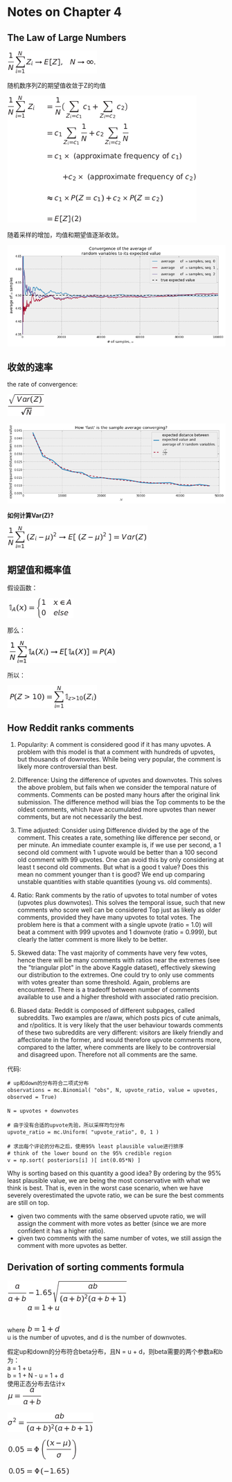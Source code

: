 Notes on Chapter 4  
========================================

## The Law of Large Numbers

![](images/Tex2Img_1374975616.png)  

随机数序列Z的期望值收敛于Z的均值

![](images/Tex2Img_1374976907.png)  

随着采样的增加，均值和期望值逐渐收敛。

![](images/convergence2.png)  

## 收敛的速率

the rate of convergence: 

![](images/Tex2Img_1374977106.png)  

![](images/conv_rate.png)  


**如何计算Var(Z)?**

![](images/Tex2Img_1374977278.png)  

## 期望值和概率值  
假设函数： 

![](images/Tex2Img_1374977436.jpg)  

那么： 

![](images/Tex2Img_1374977541.jpg)  

所以： 

![](images/Tex2Img_1374977609.jpg)  

## How Reddit ranks comments
1.  Popularity: A comment is considered good if it has many upvotes. A problem with this model is that a comment with hundreds of upvotes, but thousands of downvotes. While being very popular, the comment is likely more controversial than best.  
2.  Difference: Using the difference of upvotes and downvotes. This solves the above problem, but fails when we consider the temporal nature of comments. Comments can be posted many hours after the original link submission. The difference method will bias the Top comments to be the oldest comments, which have accumulated more upvotes than newer comments, but are not necessarily the best.
3.  Time adjusted: Consider using Difference divided by the age of the comment. This creates a rate, something like difference per second, or per minute. An immediate counter example is, if we use per second, a 1 second old comment with 1 upvote would be better than a 100 second old comment with 99 upvotes. One can avoid this by only considering at least t second old comments. But what is a good t value? Does this mean no comment younger than t is good? We end up comparing unstable quantities with stable quantities (young vs. old comments).
4.  Ratio: Rank comments by the ratio of upvotes to total number of votes (upvotes plus downvotes). This solves the temporal issue, such that new comments who score well can be considered Top just as likely as older comments, provided they have many upvotes to total votes. The problem here is that a comment with a single upvote (ratio = 1.0) will beat a comment with 999 upvotes and 1 downvote (ratio = 0.999), but clearly the latter comment is more likely to be better.  


1.  Skewed data: The vast majority of comments have very few votes, hence there will be many comments with ratios near the extremes (see the "triangular plot" in the above Kaggle dataset), effectively skewing our distribution to the extremes. One could try to only use comments with votes greater than some threshold. Again, problems are encountered. There is a tradeoff between number of comments available to use and a higher threshold with associated ratio precision.  
2.  Biased data: Reddit is composed of different subpages, called subreddits. Two examples are r/aww, which posts pics of cute animals, and r/politics. It is very likely that the user behaviour towards comments of these two subreddits are very different: visitors are likely friendly and affectionate in the former, and would therefore upvote comments more, compared to the latter, where comments are likely to be controversial and disagreed upon. Therefore not all comments are the same.
  
代码:  

    # up和down的分布符合二项式分布
    observations = mc.Binomial( "obs", N, upvote_ratio, value = upvotes, observed = True) 
     
    N = upvotes + downvotes
     
    # 由于没有合适的upvote先验，所以采样均匀分布
    upvote_ratio = mc.Uniform( "upvote_ratio", 0, 1 ) 

    # 求出每个评论的分布之后，使用95% least plausible value进行排序
    # think of the lower bound on the 95% credible region
    v = np.sort( posteriors[i] )[ int(0.05*N) ]
 

Why is sorting based on this quantity a good idea? By ordering by the 95% least plausible value, we are being the most conservative with what we think is best. That is, even in the worst case scenario, when we have severely overestimated the upvote ratio, we can be sure the best comments are still on top.

- given two comments with the same observed upvote ratio, we will assign the comment with more votes as better (since we are more confident it has a higher ratio).
- given two comments with the same number of votes, we still assign the comment with more upvotes as better.

## Derivation of sorting comments formula  

![](images/Tex2Img_1374977898.png)  
where
![](images/Tex2Img_1374978045.png)  
u is the number of upvotes, and d is the number of downvotes.  

假定up和down的分布符合beta分布，且N = u + d，则beta需要的两个参数a和b为：  
a = 1 + u  
b = 1 + N - u = 1 + d  
使用正态分布去估计x  
![](images/Tex2Img_1374979931.png)  

![](images/Tex2Img_1374980061.png)  

![](images/Tex2Img_1374980114.png)  

![](images/Tex2Img_1374980168.png)  
